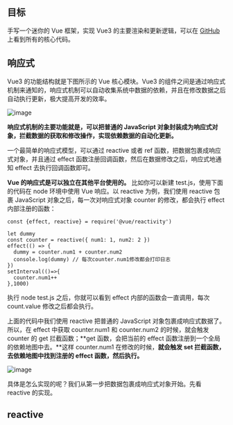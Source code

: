 ## 目标
手写一个迷你的 Vue 框架，实现 Vue3 的主要渲染和更新逻辑，可以在 [GitHub](https://github.com/shengxinjing/weiyouyi) 上看到所有的核心代码。

## 响应式
Vue3 的功能结构就是下图所示的 Vue 核心模块。Vue3 的组件之间是通过响应式机制来通知的，响应式机制可以自动收集系统中数据的依赖，并且在修改数据之后自动执行更新，极大提高开发的效率。

![image](https://user-images.githubusercontent.com/42236890/197117326-0ec2585d-4bec-409c-8baf-ef716ae6ec8a.png)

**响应式机制的主要功能就是，可以把普通的 JavaScript 对象封装成为响应式对象，拦截数据的获取和修改操作，实现依赖数据的自动化更新。**

一个最简单的响应式模型，可以通过 reactive 或者 ref 函数，把数据包裹成响应式对象，并且通过 effect 函数注册回调函数，然后在数据修改之后，响应式地通知 effect 去执行回调函数即可。

**Vue 的响应式是可以独立在其他平台使用的。** 比如你可以新建 test.js，使用下面的代码在 node 环境中使用 Vue 响应。以 reactive 为例，我们使用 reactive 包裹 JavaScript 对象之后，每一次对响应式对象 counter 的修改，都会执行 effect 内部注册的函数：
```
const {effect, reactive} = require('@vue/reactivity')

let dummy
const counter = reactive({ num1: 1, num2: 2 })
effect(() => {
  dummy = counter.num1 + counter.num2
  console.log(dummy) // 每次counter.num1修改都会打印日志
})
setInterval(()=>{
  counter.num1++
},1000)
```
执行 node test.js 之后，你就可以看到 effect 内部的函数会一直调用，每次 count.value 修改之后都会执行。

上面的代码中我们使用 reactive 把普通的 JavaScript 对象包裹成响应式数据了。所以，在 effect 中获取 counter.num1 和 counter.num2 的时候，就会触发 counter 的 get 拦截函数；**get 函数，会把当前的 effect 函数注册到一个全局的依赖地图中去。**这样 counter.num1 在修改的时候，**就会触发 set 拦截函数，去依赖地图中找到注册的 effect 函数，然后执行。**

![image](https://user-images.githubusercontent.com/42236890/197118090-d144bb67-b725-4d03-8662-378ce145b0c0.png)

具体是怎么实现的呢？我们从第一步把数据包裹成响应式对象开始。先看 reactive 的实现。

## reactive

